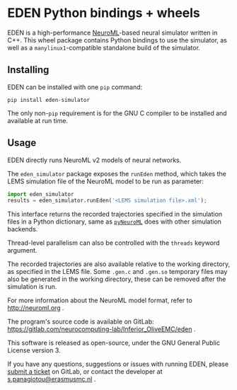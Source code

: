 # EDEN Python bindings + wheels

EDEN is a high-performance [NeuroML]( http://neuroml.org )-based neural simulator written in C++.
This wheel package contains Python bindings to use the simulator, as well as a `manylinux1`-compatible standalone build of the simulator.

## Installing

EDEN can be installed with one `pip` command:
```
pip install eden-simulator
```

The only non-`pip` requirement is for the GNU C compiler to be installed and available at run time.

## Usage

EDEN directly runs NeuroML v2 models of neural networks. 

The `eden_simulator` package exposes the `runEden` method, which takes the LEMS simulation file of the NeuroML model to be run as parameter:
```python
import eden_simulator
results = eden_simulator.runEden('<LEMS simulation file>.xml');
```
This interface returns the recorded trajectories specified in the simulation files in a Python dictionary, same as [`pyNeuroML`](https://pypi.org/project/pyNeuroML/) does with other simulation backends.

Thread-level parallelism can also be controlled with the `threads` keyword argument.

The recorded trajectories are also available relative to the working directory, as specified in the LEMS file.
Some `.gen.c` and `.gen.so` temporary files may also be generated in the working directory, these can be removed after the simulation is run.

For more information about the NeuroML model format, refer to http://neuroml.org .

The program's source code is available on GitLab: https://gitlab.com/neurocomputing-lab/Inferior_OliveEMC/eden .

This software is released as open-source, under the GNU General Public License version 3.

If you have any questions, suggestions or issues with running EDEN, please [submit a ticket]( https://gitlab.com/neurocomputing-lab/Inferior_OliveEMC/eden/-/issues ) on GitLab, or contact the developer at s.panagiotou@erasmusmc.nl .
